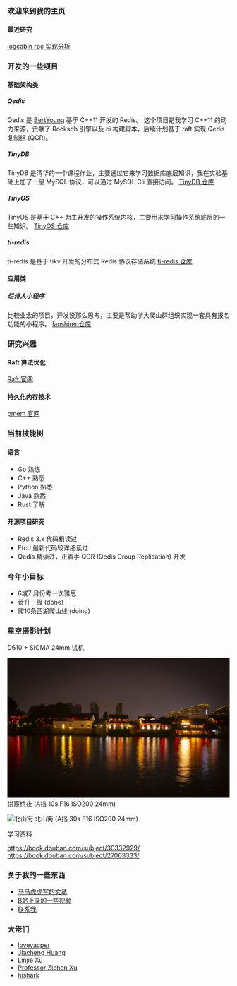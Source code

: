 ### 欢迎来到我的主页

#### 最近研究

[logcabin rpc 实现分析](https://aifund.online/logcabin/rpc)

### 开发的一些项目

#### 基础架构类

##### Qedis
Qedis 是 [BertYoung](https://github.com/loveyacper/Qedis) 基于 C++11 开发的 Redis。
这个项目是我学习 C++11 的动力来源，贡献了 Rocksdb 引擎以及 ci 构建脚本，后续计划基于 raft 实现 Qedis 复制组 (QGR)。

##### TinyDB
TinyDB 是清华的一个课程作业，主要通过它来学习数据库底层知识，我在实验基础上加了一层 MySQL 协议，可以通过 MySQL Cli 直接访问。
[TinyDB 仓库](https://github.com/LLiuJJ/TinyDB)

##### TinyOS
TinyOS 是基于 C++ 为主开发的操作系统内核，主要用来学习操作系统底层的一些知识。
[TinyOS 仓库](https://github.com/LLiuJJ/TinyOS)

##### ti-redis
ti-redis 是基于 tikv 开发的分布式 Redis 协议存储系统
[ti-redis 仓库](https://github.com/LLiuJJ/ti-redis)

#### 应用类

##### 烂诗人小程序
比较业余的项目，开发没那么思考，主要是帮助浙大爬山群组织实现一套具有报名功能的小程序。
[lanshiren仓库](https://gitee.com/lanshiren)

### 研究兴趣
#### Raft 算法优化
[Raft 官网](https://raft.github.io/)

#### 持久化内存技术
[pmem 官网](https://pmem.io/)

### 当前技能树

#### 语言
- Go  熟练
- C++ 熟悉
- Python  熟悉
- Java 熟悉
- Rust 了解

#### 开源项目研究
- Redis 3.x 代码粗读过
- Etcd 最新代码较详细读过
- Qedis 精读过，正着手 QGR (Qedis Group Replication) 开发

### 今年小目标
- 6或7 月份考一次雅思
- 晋升一级 (done)
- 爬10条西湖爬山线 (doing)

### 星空摄影计划

D610 + SIGMA 24mm 试机

![拱宸桥夜](photo/DSC_4181.jpg)
拱宸桥夜 (A挡 10s F16 ISO200 24mm)

![北山街](photo/DSC_4194.jpg)
北山街 (A挡 30s F16 ISO200 24mm)

学习资料

https://book.douban.com/subject/30332929/
https://book.douban.com/subject/27063333/

### 关于我的一些东西
- [马马虎虎写的文章](https://gitbook.cn/gitchat/author/5d7fad728aef5b7c8fd126a3)
- [B站上录的一些视频](https://space.bilibili.com/389476201)
- [联系我](https://lliujj.github.io/about)

### 大佬们
- [loveyacper](https://github.com/loveyacper/Qedis)
- [Jiacheng Huang](https://github.com/jiachengh)
- [Linjie Xu](https://github.com/egg-west)
- [Professor Zichen Xu](https://good.ncu.edu.cn/Pages/Professor.html)
- [hishark](https://hishark777.com/)

